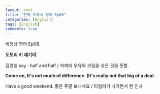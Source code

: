 ```yaml
---
layout: post
title: "진짜 미국식 영어 Ep08"
categories: [English]
tags: [English]
comments: true
---
```


비정상 영어 Ep08. 

<b> 도토리 키 재기야 </b>

김영철 say : half and half / 커피에 우유와 크림을 섞은 것을 뜻함.

<b> Come on, It's not much of difference. &#40;It's really not that big of a deal.</b>

Have a good weekend. 좋은 주말 보내세요 / 타일러가 나가면서 한 인사 
